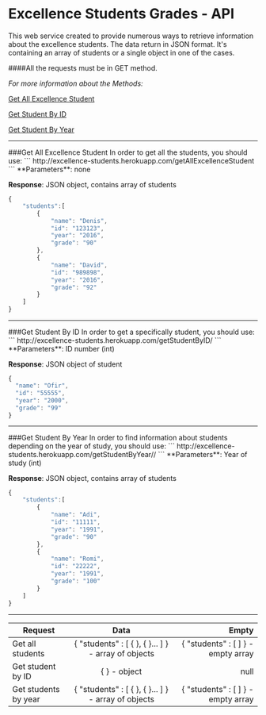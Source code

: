 # Excellence Students Grades - API

This web service created to provide numerous ways to retrieve information about the excellence students.
The data return in JSON format. It's containing an array of students or a single object in one of the cases.

####All the requests must be in GET method.

_For more information about the Methods:_

[Get All Excellence Student](#all)

[Get Student By ID](#byID)

[Get Student By Year](#byYear)


---
<a name="all">
###Get All Excellence Student
In order to get all the students, you should use:
```
http://excellence-students.herokuapp.com/getAllExcellenceStudent
```
**Parameters**: none

**Response**: JSON object, contains array of students
```javascript
{
    "students":[
        {
            "name": "Denis",
            "id": "123123",
            "year": "2016",
            "grade": "90"
        },
        {
            "name": "David",
            "id": "989898",
            "year": "2016",
            "grade": "92"
        }
    ]
}
```
---
<a name="byID">
###Get Student By ID
In order to get a specifically student, you should use:
```
http://excellence-students.herokuapp.com/getStudentByID/<ID_number>
```
**Parameters**: ID number (int)

**Response**: JSON object of student
```javascript
{
  "name": "Ofir",
  "id": "55555",
  "year": "2000",
  "grade": "99"
}
```

---
<a name="byYear">
###Get Student By Year
In order to find information about students depending on the year of study, you should use:
```
http://excellence-students.herokuapp.com/getStudentByYear//<Year>
```
**Parameters**: Year of study (int)

**Response**: JSON object, contains array of students
```javascript
{
    "students":[
        {
            "name": "Adi",
            "id": "11111",
            "year": "1991",
            "grade": "90"
        },
        {
            "name": "Romi",
            "id": "22222",
            "year": "1991",
            "grade": "100"
        }
    ]
}
```

---


| Request       | Data          | Empty  |
| ------------- |:-------------:| -----:|
| Get all students| { "students" : [ { }, { }... ] } - array of objects  | { "students" : [ ] } - empty array |
| Get student by ID | { } - object      |  null |
| Get students by year | { "students" : [ { }, { }... ] } - array of objects       |    { "students" : [ ] } - empty array |
